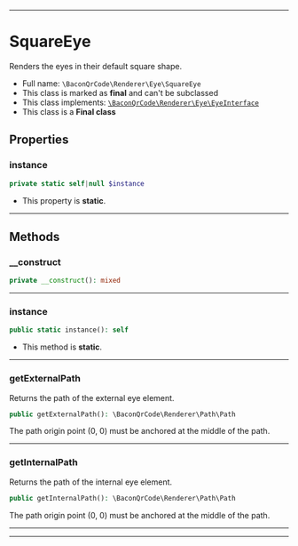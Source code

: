 ***

# SquareEye

Renders the eyes in their default square shape.



* Full name: `\BaconQrCode\Renderer\Eye\SquareEye`
* This class is marked as **final** and can't be subclassed
* This class implements:
[`\BaconQrCode\Renderer\Eye\EyeInterface`](./EyeInterface.md)
* This class is a **Final class**



## Properties


### instance



```php
private static self|null $instance
```



* This property is **static**.


***

## Methods


### __construct



```php
private __construct(): mixed
```











***

### instance



```php
public static instance(): self
```



* This method is **static**.







***

### getExternalPath

Returns the path of the external eye element.

```php
public getExternalPath(): \BaconQrCode\Renderer\Path\Path
```

The path origin point (0, 0) must be anchored at the middle of the path.









***

### getInternalPath

Returns the path of the internal eye element.

```php
public getInternalPath(): \BaconQrCode\Renderer\Path\Path
```

The path origin point (0, 0) must be anchored at the middle of the path.









***


***

